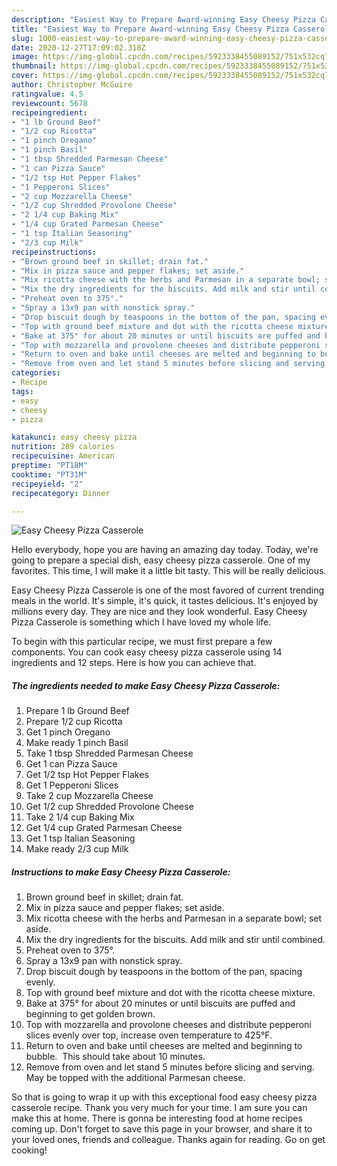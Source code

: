 ```yaml
---
description: "Easiest Way to Prepare Award-winning Easy Cheesy Pizza Casserole"
title: "Easiest Way to Prepare Award-winning Easy Cheesy Pizza Casserole"
slug: 1000-easiest-way-to-prepare-award-winning-easy-cheesy-pizza-casserole
date: 2020-12-27T17:09:02.318Z
image: https://img-global.cpcdn.com/recipes/5923338455089152/751x532cq70/easy-cheesy-pizza-casserole-recipe-main-photo.jpg
thumbnail: https://img-global.cpcdn.com/recipes/5923338455089152/751x532cq70/easy-cheesy-pizza-casserole-recipe-main-photo.jpg
cover: https://img-global.cpcdn.com/recipes/5923338455089152/751x532cq70/easy-cheesy-pizza-casserole-recipe-main-photo.jpg
author: Christopher McGuire
ratingvalue: 4.5
reviewcount: 5678
recipeingredient:
- "1 lb Ground Beef"
- "1/2 cup Ricotta"
- "1 pinch Oregano"
- "1 pinch Basil"
- "1 tbsp Shredded Parmesan Cheese"
- "1 can Pizza Sauce"
- "1/2 tsp Hot Pepper Flakes"
- "1 Pepperoni Slices"
- "2 cup Mozzarella Cheese"
- "1/2 cup Shredded Provolone Cheese"
- "2 1/4 cup Baking Mix"
- "1/4 cup Grated Parmesan Cheese"
- "1 tsp Italian Seasoning"
- "2/3 cup Milk"
recipeinstructions:
- "Brown ground beef in skillet; drain fat."
- "Mix in pizza sauce and pepper flakes; set aside."
- "Mix ricotta cheese with the herbs and Parmesan in a separate bowl; set aside."
- "Mix the dry ingredients for the biscuits. Add milk and stir until combined."
- "Preheat oven to 375°."
- "Spray a 13x9 pan with nonstick spray."
- "Drop biscuit dough by teaspoons in the bottom of the pan, spacing evenly."
- "Top with ground beef mixture and dot with the ricotta cheese mixture."
- "Bake at 375° for about 20 minutes or until biscuits are puffed and beginning to get golden brown."
- "Top with mozzarella and provolone cheeses and distribute pepperoni slices evenly over top, increase oven temperature to 425°F."
- "Return to oven and bake until cheeses are melted and beginning to bubble.  This should take about 10 minutes."
- "Remove from oven and let stand 5 minutes before slicing and serving.  May be topped with the additional Parmesan cheese."
categories:
- Recipe
tags:
- easy
- cheesy
- pizza

katakunci: easy cheesy pizza 
nutrition: 289 calories
recipecuisine: American
preptime: "PT18M"
cooktime: "PT31M"
recipeyield: "2"
recipecategory: Dinner

---
```



![Easy Cheesy Pizza Casserole](https://img-global.cpcdn.com/recipes/5923338455089152/751x532cq70/easy-cheesy-pizza-casserole-recipe-main-photo.jpg)

Hello everybody, hope you are having an amazing day today. Today, we're going to prepare a special dish, easy cheesy pizza casserole. One of my favorites. This time, I will make it a little bit tasty. This will be really delicious.



Easy Cheesy Pizza Casserole is one of the most favored of current trending meals in the world. It's simple, it's quick, it tastes delicious. It's enjoyed by millions every day. They are nice and they look wonderful. Easy Cheesy Pizza Casserole is something which I have loved my whole life.


To begin with this particular recipe, we must first prepare a few components. You can cook easy cheesy pizza casserole using 14 ingredients and 12 steps. Here is how you can achieve that.

<!--inarticleads1-->

##### The ingredients needed to make Easy Cheesy Pizza Casserole:

1. Prepare 1 lb Ground Beef
1. Prepare 1/2 cup Ricotta
1. Get 1 pinch Oregano
1. Make ready 1 pinch Basil
1. Take 1 tbsp Shredded Parmesan Cheese
1. Get 1 can Pizza Sauce
1. Get 1/2 tsp Hot Pepper Flakes
1. Get 1 Pepperoni Slices
1. Take 2 cup Mozzarella Cheese
1. Get 1/2 cup Shredded Provolone Cheese
1. Take 2 1/4 cup Baking Mix
1. Get 1/4 cup Grated Parmesan Cheese
1. Get 1 tsp Italian Seasoning
1. Make ready 2/3 cup Milk




<!--inarticleads2-->

##### Instructions to make Easy Cheesy Pizza Casserole:

1. Brown ground beef in skillet; drain fat.
1. Mix in pizza sauce and pepper flakes; set aside.
1. Mix ricotta cheese with the herbs and Parmesan in a separate bowl; set aside.
1. Mix the dry ingredients for the biscuits. Add milk and stir until combined.
1. Preheat oven to 375°.
1. Spray a 13x9 pan with nonstick spray.
1. Drop biscuit dough by teaspoons in the bottom of the pan, spacing evenly.
1. Top with ground beef mixture and dot with the ricotta cheese mixture.
1. Bake at 375° for about 20 minutes or until biscuits are puffed and beginning to get golden brown.
1. Top with mozzarella and provolone cheeses and distribute pepperoni slices evenly over top, increase oven temperature to 425°F.
1. Return to oven and bake until cheeses are melted and beginning to bubble.  This should take about 10 minutes.
1. Remove from oven and let stand 5 minutes before slicing and serving.  May be topped with the additional Parmesan cheese.




So that is going to wrap it up with this exceptional food easy cheesy pizza casserole recipe. Thank you very much for your time. I am sure you can make this at home. There is gonna be interesting food at home recipes coming up. Don't forget to save this page in your browser, and share it to your loved ones, friends and colleague. Thanks again for reading. Go on get cooking!
